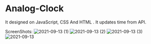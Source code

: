 # Analog-Clock
It designed on JavaScript, CSS And HTML . It updates time from API.

ScreenShots:
![2021-09-13 (1)](https://user-images.githubusercontent.com/89578075/133048883-6f2e123e-d820-417d-9308-1550b622f5fa.png)
![2021-09-13 (2)](https://user-images.githubusercontent.com/89578075/133048896-6dd84138-db09-4616-b90f-0511cbdce58d.png)
![2021-09-13 (3)](https://user-images.githubusercontent.com/89578075/133048900-2084b0b0-fb87-4f16-b876-53e4f30dc2b7.png)
![2021-09-13](https://user-images.githubusercontent.com/89578075/133048902-591987f7-683d-4343-a296-83715f85a200.png)
